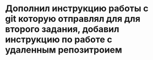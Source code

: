 # Дополнил инструкцию работы с git которую отправлял для для второго задания, добавил инструкцию по работе с удаленным репозитроием